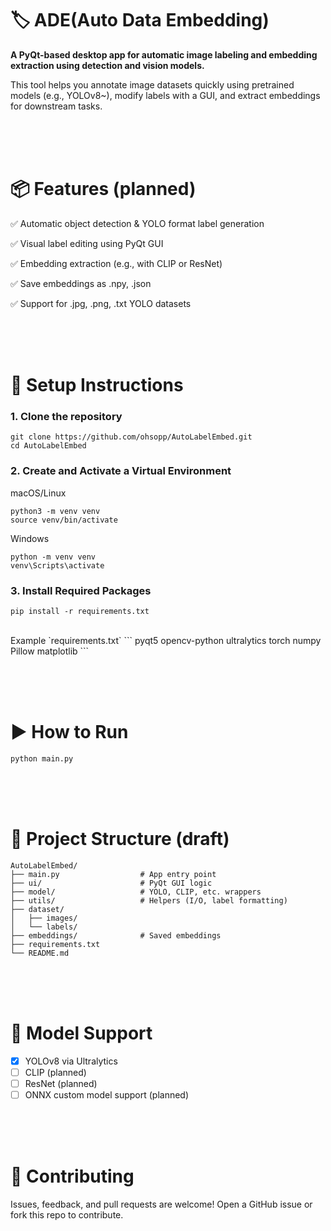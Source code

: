 # 🏷️ ADE(Auto Data Embedding)
**A PyQt-based desktop app for automatic image labeling and embedding extraction using detection and vision models.**

This tool helps you annotate image datasets quickly using pretrained models (e.g., YOLOv8~), modify labels with a GUI, and extract embeddings for downstream tasks.

<br/><br/><br/>

# 📦 Features (planned)
✅ Automatic object detection & YOLO format label generation

✅ Visual label editing using PyQt GUI

✅ Embedding extraction (e.g., with CLIP or ResNet)

✅ Save embeddings as .npy, .json

✅ Support for .jpg, .png, .txt YOLO datasets

<br/><br/><br/>
# 🔧 Setup Instructions

### 1. Clone the repository
```
git clone https://github.com/ohsopp/AutoLabelEmbed.git
cd AutoLabelEmbed
```

### 2. Create and Activate a Virtual Environment
macOS/Linux
```
python3 -m venv venv
source venv/bin/activate
```

Windows
```
python -m venv venv
venv\Scripts\activate
```

### 3. Install Required Packages
```
pip install -r requirements.txt
```

<br/>
Example `requirements.txt`
```
pyqt5
opencv-python
ultralytics
torch
numpy
Pillow
matplotlib
```

<br/><br/><br/>
# ▶️ How to Run
```
python main.py
```

<br/><br/><br/>
# 📁 Project Structure (draft)
```
AutoLabelEmbed/
├── main.py                  # App entry point
├── ui/                      # PyQt GUI logic
├── model/                   # YOLO, CLIP, etc. wrappers
├── utils/                   # Helpers (I/O, label formatting)
├── dataset/
│   ├── images/
│   └── labels/
├── embeddings/              # Saved embeddings
├── requirements.txt
└── README.md
```

<br/><br/><br/>
# 🧠 Model Support
- [x] YOLOv8 via Ultralytics  
- [ ] CLIP (planned)  
- [ ] ResNet (planned)  
- [ ] ONNX custom model support (planned)

<br/><br/><br/>
# 🙌 Contributing
Issues, feedback, and pull requests are welcome!
Open a GitHub issue or fork this repo to contribute.

<br/><br/>

